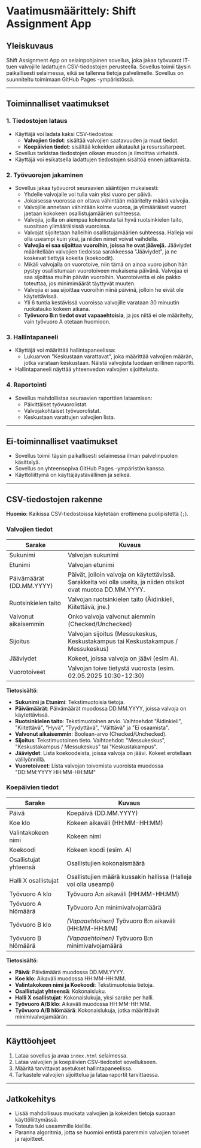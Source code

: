 # Vaatimusmäärittely: Shift Assignment App

## Yleiskuvaus

Shift Assignment App on selainpohjainen sovellus, joka jakaa työvuorot IT-tuen valvojille ladattujen CSV-tiedostojen perusteella. Sovellus toimii täysin paikallisesti selaimessa, eikä se tallenna tietoja palvelimelle. Sovellus on suunniteltu toimimaan GitHub Pages -ympäristössä.

---

## Toiminnalliset vaatimukset

### 1. Tiedostojen lataus
- Käyttäjä voi ladata kaksi CSV-tiedostoa:
  - **Valvojien tiedot**: sisältää valvojien saatavuuden ja muut tiedot.
  - **Koepäivien tiedot**: sisältää kokeiden aikataulut ja resurssitarpeet.
- Sovellus tarkistaa tiedostojen oikean muodon ja ilmoittaa virheistä.
- Käyttäjä voi esikatsella ladattujen tiedostojen sisältöä ennen jatkamista.

### 2. Työvuorojen jakaminen
- Sovellus jakaa työvuorot seuraavien sääntöjen mukaisesti:
  - Yhdelle valvojalle voi tulla vain yksi vuoro per päivä.
  - Jokaisessa vuorossa on oltava vähintään määritelty määrä valvojia.
  - Valvojille annetaan vähintään kolme vuoroa, ja ylimääräiset vuorot jaetaan kokokeen osallistujamäärien suhteessa.
  - Valvojia, joilla on aiempaa kokemusta tai hyvä ruotsinkielen taito, suositaan ylimääräisissä vuoroissa.
  - Valvojat sijoitetaan halleihin osallistujamäärien suhteessa. Halleja voi olla useampi kuin yksi, ja niiden nimet voivat vaihdella.
  - **Valvojia ei saa sijoittaa vuoroihin, joissa he ovat jäävejä.** Jääviydet määritellään valvojien tiedoissa sarakkeessa "Jääviydet", ja ne koskevat tiettyjä kokeita (koekoodit).
  - Mikäli valvojalla on vuorotoive, niin tämä on ainoa vuoro johon hän pystyy osallistumaan vuorotoiveen mukaisena päivänä. Valvojaa ei saa sijoittaa muihin päivän vuoroihin. Vuorotoivetta ei ole pakko toteuttaa, jos minimimäärät täyttyvät muuten.
  - Valvojia ei saa sijoittaa vuoroihin niinä päivinä, jolloin he eivät ole käytettävissä.
  - Yli 6 tuntia kestävissä vuoroissa valvojille varataan 30 minuutin ruokatauko kokeen aikana.
  - **Työvuoro B:n tiedot ovat vapaaehtoisia**, ja jos niitä ei ole määritelty, vain työvuoro A otetaan huomioon.

### 3. Hallintapaneeli
- Käyttäjä voi määrittää hallintapaneelissa:
  - Lukuarvon "Keskustaan varattavat", joka määrittää valvojien määrän, jotka varataan keskustaan. Näistä valvojista luodaan erillinen raportti.
- Hallintapaneeli näyttää yhteenvedon valvojien sijoittelusta.

### 4. Raportointi
- Sovellus mahdollistaa seuraavien raporttien lataamisen:
  - Päivittäiset työvuorolistat.
  - Valvojakohtaiset työvuorolistat.
  - Keskustaan varattujen valvojien lista.

---

## Ei-toiminnalliset vaatimukset

- Sovellus toimii täysin paikallisesti selaimessa ilman palvelinpuolen käsittelyä.
- Sovellus on yhteensopiva GitHub Pages -ympäristön kanssa.
- Käyttöliittymä on käyttäjäystävällinen ja selkeä.

---

## CSV-tiedostojen rakenne

**Huomio**: Kaikissa CSV-tiedostoissa käytetään erottimena puolipistettä (`;`).

### Valvojien tiedot
| Sarake               | Kuvaus                                                                 |
|-----------------------|-------------------------------------------------------------------------|
| Sukunimi             | Valvojan sukunimi                                                     |
| Etunimi              | Valvojan etunimi                                                     |
| Päivämäärät (DD.MM.YYYY) | Päivät, jolloin valvoja on käytettävissä. Sarakkeita voi olla useita, ja niiden otsikot ovat muotoa DD.MM.YYYY. |
| Ruotsinkielen taito  | Valvojan ruotsinkielen taito (Äidinkieli, Kiitettävä, jne.)           |
| Valvonut aikaisemmin | Onko valvoja valvonut aiemmin (Checked/Unchecked)                    |
| Sijoitus             | Valvojan sijoitus (Messukeskus, Keskustakampus tai Keskustakampus / Messukeskus)                      |
| Jääviydet            | Kokeet, joissa valvoja on jäävi (esim A).                      |
| Vuorotoiveet         | Valvojan toive tietystä vuorosta (esim. 02.05.2025 10:30-12:30)              |

**Tietosisältö**:
- **Sukunimi ja Etunimi**: Tekstimuotoisia tietoja.
- **Päivämäärät**: Päivämäärät muodossa DD.MM.YYYY, joissa valvoja on käytettävissä.
- **Ruotsinkielen taito**: Tekstimuotoinen arvio. Vaihtoehdot "Äidinkieli", "Kiitettävä", "Hyvä", "Tyydyttävä", "Välttävä" ja "Ei osaamista".
- **Valvonut aikaisemmin**: Boolean-arvo (Checked/Unchecked).
- **Sijoitus**: Tekstimuotoinen tieto. Vaihtoehdot: "Messukeskus", "Keskustakampus / Messukeskus" tai "Keskustakampus".
- **Jääviydet**: Lista koekoodeista, joissa valvoja on jäävi. Kokeet erotellaan välilyönnillä.
- **Vuorotoiveet**: Lista valvojan toivomista vuoroista muodossa "DD:MM:YYYY HH:MM-HH:MM"

### Koepäivien tiedot
| Sarake                  | Kuvaus                                                             |
|--------------------------|-------------------------------------------------------------------|
| Päivä                   | Koepäivä (DD.MM.YYYY)                                            |
| Koe klo                 | Kokeen aikaväli (HH:MM-HH:MM)                                    |
| Valintakokeen nimi      | Kokeen nimi                                                      |
| Koekoodi                | Kokeen koodi (esim. A)                                           |
| Osallistujat yhteensä   | Osallistujien kokonaismäärä                                      |
| Halli X osallistujat    | Osallistujien määrä kussakin hallissa (Halleja voi olla useampi) |
| Työvuoro A klo          | Työvuoro A:n aikaväli (HH:MM-HH:MM)                              |
| Työvuoro A hlömäärä     | Työvuoro A:n minimivalvojamäärä                                  |
| Työvuoro B klo          | *(Vapaaehtoinen)* Työvuoro B:n aikaväli (HH:MM-HH:MM)            |
| Työvuoro B hlömäärä     | *(Vapaaehtoinen)* Työvuoro B:n minimivalvojamäärä                |

**Tietosisältö**:
- **Päivä**: Päivämäärä muodossa DD.MM.YYYY.
- **Koe klo**: Aikaväli muodossa HH:MM-HH:MM.
- **Valintakokeen nimi ja Koekoodi**: Tekstimuotoisia tietoja.
- **Osallistujat yhteensä**: Kokonaisluku.
- **Halli X osallistujat**: Kokonaislukuja, yksi sarake per halli.
- **Työvuoro A/B klo**: Aikaväli muodossa HH:MM-HH:MM.
- **Työvuoro A/B hlömäärä**: Kokonaislukuja, jotka määrittävät minimivalvojamäärän.

---

## Käyttöohjeet

1. Lataa sovellus ja avaa `index.html` selaimessa.
2. Lataa valvojien ja koepäivien CSV-tiedostot sovellukseen.
3. Määritä tarvittavat asetukset hallintapaneelissa.
4. Tarkastele valvojien sijoittelua ja lataa raportit tarvittaessa.

---

## Jatkokehitys

- Lisää mahdollisuus muokata valvojien ja kokeiden tietoja suoraan käyttöliittymässä.
- Toteuta tuki useammille kielille.
- Paranna algoritmia, jotta se huomioi entistä paremmin valvojien toiveet ja rajoitteet.